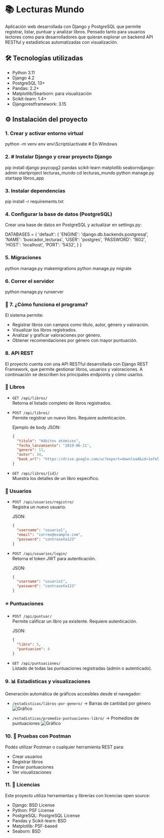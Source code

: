 
# 📚 Lecturas Mundo

Aplicación web desarrollada con Django y PostgreSQL que permite registrar, listar, puntuar y analizar libros. Pensado tanto para usuarios lectores como para desarrolladores que quieran explorar un backend API RESTful y estadísticas automatizadas con visualización.



## 🛠️ Tecnologías utilizadas

- Python 3.11
- Django 4.2
- PostgreSQL 13+
- Pandas: 2.2+
- Matplotlib/Searborn: para visualización
- Scikit-learn: 1.4+
- Djangorestframework: 3.15


## ⚙️ Instalación del proyecto

### 1. Crear y activar entorno virtual


python -m venv env
env\Scripts\activate       # En Windows

### 2. # Instalar Django y crear proyecto Django


pip install django psycopg2 pandas scikit-learn matplotlib seaborndjango-admin startproject lecturas_mundo
cd lecturas_mundo
python manage.py startapp libros_app


### 3. Instalar dependencias


pip install -r requirements.txt


### 4. Configurar la base de datos (PostgreSQL)

Crear una base de datos en PostgreSQL y actualizar en settings.py:


DATABASES = {
    'default': {
        'ENGINE': 'django.db.backends.postgresql',
        'NAME': 'buscador_lecturas',
        'USER': 'postgres',
        'PASSWORD': '1602',
        'HOST': 'localhost',
        'PORT': '5432',
    }
}



### 5. Migraciones


python manage.py makemigrations
python manage.py migrate


### 6. Correr el servidor

python manage.py runserver


### 🧠 7. ¿Cómo funciona el programa?


El sistema permite:

- Registrar libros con campos como título, autor, género y valoración.
- Visualizar los libros registrados.
- Analizar y graficar valoraciones por género.
- Obtener recomendaciones por género con mayor puntuación.



###  8. API REST 
El proyecto cuenta con una API RESTful desarrollada con Django REST Framework, que permite gestionar libros, usuarios y valoraciones. A continuación se describen los principales endpoints y cómo usarlos.


### 📘 Libros

- `GET /api/libros/`  
  Retorna el listado completo de libros registrados.

- `POST /api/libros/`  
  Permite registrar un nuevo libro. Requiere autenticación.

  Ejemplo de body JSON:
  ```json
  {
    "titulo": "Hábitos atómicos",
    "fecha_lanzamiento": "2019-06-11",
    "genero": 11,
    "autor": 34,
    "book_url": "https://drive.google.com/uc?export=download&id=1ofelGVWrkwjresU-LMSIZmsv1n-fOU5O"
  }
  ```

- `GET /api/libros/{id}/`  
  Muestra los detalles de un libro específico.

### 👤 Usuarios

- `POST /api/usuarios/registro/`  
  Registra un nuevo usuario.  

  JSON:
  ```json
  {
    "username": "usuario1",
    "email": "correo@example.com",
    "password": "contraseña123"
  }
  ```

- `POST /api/usuarios/login/`  
  Retorna el token JWT para autenticación.  

  JSON:
  ```json
  {
    "username": "usuario1",
    "password": "contraseña123"
  }
  ```

### ⭐ Puntuaciones

- `POST /api/puntuar/`  
  Permite calificar un libro ya existente. Requiere autenticación.  
  
  JSON:
  ```json
  {
    "libro": 5,
    "puntuacion": 4
  }
  ```

- `GET /api/puntuaciones/`  
  Listado de todas las puntuaciones registradas (admin o autenticado).



### 9. 📊 Estadísticas y visualizaciones

Generación automática de gráficos accesibles desde el navegador:

- `/estadisticas/libros-por-genero/` → Barras de cantidad por género
![Gráfico](http://127.0.0.1:8000/estadisticas/libros-por-genero/)

- `/estadisticas/promedio-puntuaciones-libro/` → Promedios de puntuaciones
![Gráfico](http://127.0.0.1:8000/estadisticas/promedio-puntuaciones-libro/)




### 10. 🧪 Pruebas con Postman

Podés utilizar Postman o cualquier herramienta REST para:

- Crear usuarios
- Registrar libros
- Enviar puntuaciones
- Ver visualizaciones



### 11. 📄 Licencias

Este proyecto utiliza herramientas y librerías con licencias open source:

- Django: BSD License
- Python: PSF License
- PostgreSQL: PostgreSQL License
- Pandas y Scikit-learn: BSD 
- Matplotlib: PSF-based
- Seaborn: BSD


